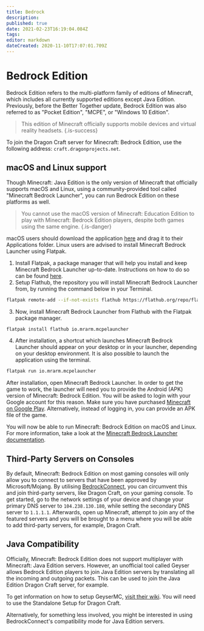```yaml
---
title: Bedrock
description: 
published: true
date: 2021-02-23T16:19:04.084Z
tags: 
editor: markdown
dateCreated: 2020-11-10T17:07:01.709Z
---
```


# Bedrock Edition
Bedrock Edition refers to the multi-platform family of editions of Minecraft, which includes all currently supported editions except Java Edition. Previously, before the Better Together update, Bedrock Edition was also referred to as "Pocket Edition", "MCPE", or "Windows 10 Edition".

> This edition of Minecraft officially supports mobile devices and virtual reality headsets.
{.is-success}

To join the Dragon Craft server for Minecraft: Bedrock Edition, use the following address: `craft.dragonprojects.net`.

## macOS and Linux support
Though Minecraft: Java Edition is the only version of Minecraft that officially supports macOS and Linux, using a community-provided tool called "Minecraft Bedrock Launcher", you can run Bedrock Edition on these platforms as well.

> You cannot use the macOS version of Minecraft: Education Edition to play with Minecraft: Bedrock Edition players, despite both games using the same engine.
{.is-danger}

macOS users should download the application [here](https://mrarm.io/r/mcpelauncher-osx) and drag it to their Applications folder. Linux users are advised to install Minecraft Bedrock Launcher using Flatpak.

1. Install Flatpak, a package manager that will help you install and keep Minecraft Bedrock Launcher up-to-date. Instructions on how to do so can be found [here](https://www.flatpak.org/setup/).
2. Setup Flathub, the repository you will install Minecraft Bedrock Launcher from, by running the command below in your Terminal.
```bash
flatpak remote-add --if-not-exists flathub https://flathub.org/repo/flathub.flatpakrepo
```
3. Now, install Minecraft Bedrock Launcher from Flathub with the Flatpak package manager.
```bash
flatpak install flathub io.mrarm.mcpelauncher
```
4. After installation, a shortcut which launches Minecraft Bedrock Launcher should appear on your desktop or in your launcher, depending on your desktop environment. It is also possible to launch the application using the terminal.
```bash
flatpak run io.mrarm.mcpelauncher
```

After installation, open Minecraft Bedrock Launcher. In order to get the game to work, the launcher will need you to provide the Android (APK) version of Minecraft: Bedrock Edition. You will be asked to login with your Google account for this reason. Make sure you have purchased [Minecraft on Google Play](https://play.google.com/store/apps/details?id=com.mojang.minecraftpe). Alternatively, instead of logging in, you can provide an APK file of the game.

You will now be able to run Minecraft: Bedrock Edition on macOS and Linux. For more information, take a look at the [Minecraft Bedrock Launcher documentation](https://mcpelauncher.readthedocs.io).

## Third-Party Servers on Consoles
By default, Minecraft: Bedrock Edition on most gaming consoles will only allow you to connect to servers that have been approved by Microsoft/Mojang. By utilising [BedrockConnect](https://github.com/Pugmatt/BedrockConnect), you can circumvent this and join third-party servers, like Dragon Craft, on your gaming console. To get started, go to the network settings of your device and change your primary DNS server to `104.238.130.180`, while setting the secondary DNS server to `1.1.1.1`. Afterwards, open up Minecraft, attempt to join any of the featured servers and you will be brought to a menu where you will be able to add third-party servers, for example, Dragon Craft.

## Java Compatibility
Officially, Minecraft: Bedrock Edition does not support multiplayer with Minecraft: Java Edition servers. However, an unofficial tool called Geyser allows Bedrock Edition players to join Java Edition servers by translating all the incoming and outgoing packets. This can be used to join the Java Edition Dragon Craft server, for example.

To get information on how to setup GeyserMC, [visit their wiki](https://github.com/GeyserMC/Geyser/wiki#Setup). You will need to use the Standalone Setup for Dragon Craft.

Alternatively, for something less involved, you might be interested in using BedrockConnect's compatibility mode for Java Edition servers.